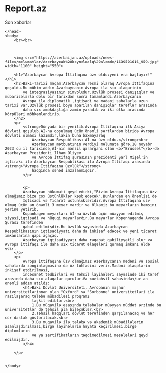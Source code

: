 # Report.az
Son xəbərlər


<html>
    <head>
        <meta charset="utf-8">
        <title>Oxu.az </title>

    </head>
    <body>
        <br><br>
    
           
        
        <img src="https://azerbaijan.az/uploads/news-files/melumatlar/Azerbaycab%20beynelxalq%20alemde/1639501616_959.jpg" width="1100" height="550">
        
        <h1>"Azərbaycan Avropa İttifaqına üzv oldu:yeni era başlayır!"</h1>
        <h2>Bakı-Tarixi məqam:Azərbaycan rəsmi olaraq Avropa İttifaqına qoşuldu.Bu mühim addım Azərbaycanın Avropa ilə sıx əlaqərinin 
            və inteqrasiyasının simvoludur.Üzvlük prosesi danışıqlar və mübarizələrlə dolu bir tarixdən sonra tamamlandı.Azərbaycanın 
            Avropa ilə diplomatik ,iqtisadi və mədəni sahələrlə uzun tarixi var.Üzvlük prosesi boyu aparılan danışıqlar tərəflər arasında
            daha sıx əməkdaşlığa zəmin yaradıb və iki ölkə arasında körpüləri möhkəmləndirib. 
        </h2>
        <p>
            <strong>Dünyada bir yenilik.Avropa İttifaqına ilk Asiya dövləti qoşulub.Aİ-na qoşulmaq üçün önəmli şərtlərdən biridə Avropa dövləti olmasi lazımdır,lakin buna baxmayaraq
                Azərbaycan Respublikası Aİ-na üzv oldu.</strong><br>
                Azərbaycan mətbuatının verdiyi məlumata görə,18 noyabr 2023 cü il tarixində,Aİ-nın mənzil qərargahı olan <b>"Brüssel"</b>-də Azərbaycan Prezidenti İlham Əliyev 
                və Avropa İttifaq şurasının prezidenti Şarl Mişel'in iştirakı ilə Azərbaycan Respublikası ilə Avropa İttifaqı arasında <strong>"Avropa İttifaqına üzvlük"</strong>
                haqqında sənəd imzalanmışdır.
            </p>


            <p>
            Azərbaycan hökuməti qeyd edirki,"Bizim Avropa İttifaqına üzv olmağımız bizə çox üstünlüklər kəsb edəcək".Bunlardan ən önəmlisi də
            İqtisadi və Ticarət üstünlükləridir.Avropa İttifaqına üzv olmaq üçün ən önəmli 3 meyar vardır və ölkəmiz bu meyarların hamsını yerinə yetirib.
            Kopanhagen meyarları Aİ-na üzvlük üçün müəyyən edilmiş siyasi,iqtisadi və hüquqi meyarlardır.Bu meyarlar Kopenhagendə Avropa Şurası tərəfindən 
            qəbul edilmişdir.Bu üzvlük sayəsində Azərbaycan Respublikasının iqtisadiyyatı daha da inkisaf edəcək və yeni ticarət imkanlarına qapı açaçaq.
            Azərbaycan iqtisadiyyatı daha rəqabət qabiliyyətli olur və Avropa İttifaqı ilə daha sıx ticarət əlaqələri qurmaq imkanı əldə edir.       
        </p>
        <p>
            Avropa İttifaqına üzv olmağımız Azərbaycanın mədəni və sosial sahələrdə zənginləşməsinə də öz töhfəsini verir.Mədəni əlaqələrin inkişaf etdirilməsi,
            incəsənət tədbirləri və təhsil layihələri sayəsində iki tərəf arasında daha sıx əlaqələr qurulur.Və <u>təhsil sahəsində</u> ən onəmli addım atıldı:
            <h4>Bakı Dövlət Universiteti, Avropanın məşhur universitetlərinnən olan "Oxford" və "Sorbonne" universitetləri ilə razılaşaraq tələbə mübadiləsi proqramı
                təşkil ediblər.<br>
                1.Bu müqavilə əsasında tələbələr müəyyən müddət ərzində bu universitetlər də təhsil ala biləcəklər.<br>
                2.Təhsil haqqları dövlət tərəfindən qarşılanacaq və hər cür dəstək göstəriləcək.<br>
                3.Bu muqavilə ilə tələbə və akademik mübadilələrin asanlaşdırılması,birgə layihələrin həyata keçirilməsi,birgə diplomların 
                və ya sertifikatların təqdimedilməsi məsələləri qeyd edilmişdir.
            </h4>
           
        </p>
        

    </body>
</html>
